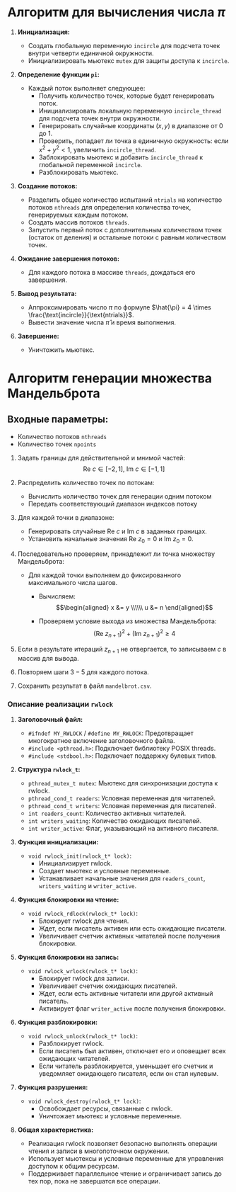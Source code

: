 # Алгоритм для вычисления числа $\pi$ 
1. **Инициализация:**
   - Создать глобальную переменную `incircle` для подсчета точек внутри четверти единичной окружности.
   - Инициализировать мьютекс `mutex` для защиты доступа к `incircle`.

2. **Определение функции `pi`:**
   - Каждый поток выполняет следующее:
     - Получить количество точек, которые будет генерировать поток.
     - Инициализировать локальную переменную `incircle_thread` для подсчета точек внутри окружности.
     - Генерировать случайные координаты $(x, y)$ в диапазоне от 0 до 1.
     - Проверить, попадает ли точка в единичную окружность: если $x^2 + y^2 < 1$, увеличить `incircle_thread`.
     - Заблокировать мьютекс и добавить `incircle_thread` к глобальной переменной `incircle`.
     - Разблокировать мьютекс.

3. **Создание потоков:**
   - Разделить общее количество испытаний `ntrials` на количество потоков `nthreads` для определения количества точек, генерируемых каждым потоком.
   - Создать массив потоков `threads`.
   - Запустить первый поток с дополнительным количеством точек (остаток от деления) и остальные потоки с равным количеством точек.

4. **Ожидание завершения потоков:**
   - Для каждого потока в массиве `threads`, дождаться его завершения.

5. **Вывод результата:**
   - Аппроксимировать число $\pi$ по формуле $\hat{\pi} = 4 \times \frac{\text{incircle}}{\text{ntrials}}$.
   - Вывести значение числа $\hat{\pi}$ и время выполнения.

6. **Завершение:**
   - Уничтожить мьютекс.

# Алгоритм генерации множества Мандельброта
## Входные параметры:
- Количество потоков `nthreads`
- Количество точек `npoints`

1. Задать границы для действительной и мнимой частей: $$\text{Re}\ c \in [-2, 1],\ \text{Im}\ c \in [-1, 1]$$
2. Распределить количество точек по потокам:
     - Вычислить количество точек для генерации одним потоком
	 - Передать соответствующий диапазон индексов потоку

3. Для каждой точки в диапазоне:
   - Генерировать случайные $\text{Re}\ c$ и $\text{Im}\ c$ в заданных границах.
   - Установить начальные значения $\text{Re}\ z_0 = 0$ и $\text{Im}\  z_0 = 0$.

4. Последовательно проверяем, принадлежит ли точка множеству Мандельброта:
   - Для каждой точки выполняем до фиксированного максимального числа шагов.
     - Вычисляем:
      $$\begin{aligned} 
      x &= y \\\\\\
      u &= n
      \end{aligned}$$
      
     - Проверяем условие выхода из множества Мандельброта:
      $$\left(\text{Re}\ z_{n+1}\right)^2 + \left(\text{Im}\ z_{n+1}\right)^2 \geq 4 \text{}$$

5. Если в результате итераций $z_{n+1}$ не отвергается, то записываем $c$ в массив для вывода.

6. Повторяем шаги $3-5$ для каждого потока.

7.  Сохранить результат в файл `mandelbrot.csv`.

### Описание реализации `rwlock`

1. **Заголовочный файл:**
   - `#ifndef MY_RWLOCK` / `#define MY_RWLOCK`: Предотвращает многократное включение заголовочного файла.
   - `#include <pthread.h>`: Подключает библиотеку POSIX threads.
   - `#include <stdbool.h>`: Подключает поддержку булевых типов.

2. **Структура `rwlock_t`:**
   - `pthread_mutex_t mutex`: Мьютекс для синхронизации доступа к rwlock.
   - `pthread_cond_t readers`: Условная переменная для читателей.
   - `pthread_cond_t writers`: Условная переменная для писателей.
   - `int readers_count`: Количество активных читателей.
   - `int writers_waiting`: Количество ожидающих писателей.
   - `int writer_active`: Флаг, указывающий на активного писателя.

3. **Функция инициализации:**
   - `void rwlock_init(rwlock_t* lock)`:
     - Инициализирует rwlock.
     - Создает мьютекс и условные переменные.
     - Устанавливает начальные значения для `readers_count`, `writers_waiting` и `writer_active`.

4. **Функция блокировки на чтение:**
   - `void rwlock_rdlock(rwlock_t* lock)`:
     - Блокирует rwlock для чтения.
     - Ждет, если писатель активен или есть ожидающие писатели.
     - Увеличивает счетчик активных читателей после получения блокировки.

5. **Функция блокировки на запись:**
   - `void rwlock_wrlock(rwlock_t* lock)`:
     - Блокирует rwlock для записи.
     - Увеличивает счетчик ожидающих писателей.
     - Ждет, если есть активные читатели или другой активный писатель.
     - Активирует флаг `writer_active` после получения блокировки.

6. **Функция разблокировки:**
   - `void rwlock_unlock(rwlock_t* lock)`:
     - Разблокирует rwlock.
     - Если писатель был активен, отключает его и оповещает всех ожидающих читателей.
     - Если читатель разблокируется, уменьшает его счетчик и уведомляет ожидающего писателя, если он стал нулевым.

7. **Функция разрушения:**
   - `void rwlock_destroy(rwlock_t* lock)`:
     - Освобождает ресурсы, связанные с rwlock.
     - Уничтожает мьютекс и условные переменные.

8. **Общая характеристика:**
   - Реализация rwlock позволяет безопасно выполнять операции чтения и записи в многопоточном окружении.
   - Использует мьютексы и условные переменные для управления доступом к общим ресурсам.
   - Поддерживает параллельное чтение и ограничивает запись до тех пор, пока не завершатся все операции.
